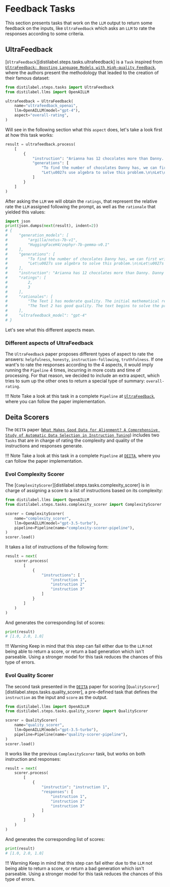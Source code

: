 # Feedback Tasks

This section presents tasks that work on the `LLM` output to return some feedback on the inputs, like `UltraFeedback` which asks an `LLM` to rate the responses according to some criteria.


## UltraFeedback

[`UltraFeedback`][distilabel.steps.tasks.ultrafeedback] is a `Task` inspired from [`UltraFeedback: Boosting Language Models with High-quality Feedback`](https://arxiv.org/abs/2310.01377), where the authors present the methodology that leaded to the creation of their famous dataset:

```python
from distilabel.steps.tasks import UltraFeedback
from distilabel.llms import OpenAILLM

ultrafeedback = UltraFeedback(
    name="ultrafeedback_openai",
    llm=OpenAILLM(model="gpt-4"),
    aspect="overall-rating",
)
```

Will see in the following section what this `aspect` does, let's take a look first at how this task works:

```python
result = ultrafeedback.process(
    [
        {
            "instruction": "Arianna has 12 chocolates more than Danny. Danny has 6 chocolates more than Robbie. Arianna has twice as many chocolates as Robbie has. How many chocolates does Danny have?",
            "generations": [
                "To find the number of chocolates Danny has, we can first write an equation that relates the number of chocolates Arianna, Danny, and Robbie have.\n\nArianna has 12 more chocolates than Danny, so we can write:\n\nArianna = Danny + 12 (1)\n\nDanny has 6 more chocolates than Robbie, so we can write:\n\nDanny = Robbie + 6 (2)\n\nArianna has twice as many chocolates as Robbie has, so we can write:\n\n",
                "Let\u0027s use algebra to solve this problem.\n\nLet\u0027s use the following variables:\n\n* C = the number of chocolates Robbie has\n* C + 6 = the number of chocolates Danny has\n* C + 12 = the number of chocolates Arianna has\n\nWe know that Arianna has twice as many chocolates as Robbie, so we can write:\n\nC + 12 = 2 \\* C\n\nNow we can solve for C:\n\nC + 12 = 2 \\* C\n12 = C\n\nSo Robbie has 12 chocolates.\n\nDanny has 6 more"
            ]
        }
    ]
)
```

After asking the `LLM` we will obtain the `ratings`, that represent the relative rate the `LLM` assigned following the prompt, as well as the `rationale` that yielded this values:

```python
import json
print(json.dumps(next(result), indent=2))
# {
#     "generation_models": [
#         "argilla/notus-7b-v1",
#         "HuggingFaceH4/zephyr-7b-gemma-v0.1"
#     ],
#     "generations": [
#         "To find the number of chocolates Danny has, we can first write an equation that relates the number of chocolates Arianna, Danny, and Robbie have.\n\nArianna has 12 more chocolates than Danny, so we can write:\n\nArianna = Danny + 12 (1)\n\nDanny has 6 more chocolates than Robbie, so we can write:\n\nDanny = Robbie + 6 (2)\n\nArianna has twice as many chocolates as Robbie has, so we can write:\n\n",
#         "Let\u0027s use algebra to solve this problem.\n\nLet\u0027s use the following variables:\n\n* C = the number of chocolates Robbie has\n* C + 6 = the number of chocolates Danny has\n* C + 12 = the number of chocolates Arianna has\n\nWe know that Arianna has twice as many chocolates as Robbie, so we can write:\n\nC + 12 = 2 \\* C\n\nNow we can solve for C:\n\nC + 12 = 2 \\* C\n12 = C\n\nSo Robbie has 12 chocolates.\n\nDanny has 6 more"
#     ],
#     "instruction": "Arianna has 12 chocolates more than Danny. Danny has 6 chocolates more than Robbie. Arianna has twice as many chocolates as Robbie has. How many chocolates does Danny have?",
#     "ratings": [
#         2,
#         3
#     ],
#     "rationales": [
#         "The Text 1 has moderate quality. The initial mathematical relationships are correct, but the task of solving the equations and finding out the number of chocolates Danny has is left incomplete. Therefore, it doesn\u0027t fully provide the informative and accurate answer required. ",
#         "The Text 2 has good quality. The text begins to solve the problem using algebra and successfully finds the number of chocolates Robbie has. However, it does not fully answer the instruction since the number of chocolates that Danny has is not ultimately included"
#     ],
#     "ultrafeedback_model": "gpt-4"
# }
```

Let's see what this different aspects mean.

### Different aspects of UltraFeedback

The `UltraFeedback` paper proposes different types of aspect to rate the answers: `helpfulness`, `honesty`, `instruction-following`, `truthfulness`. If one want's to rate the responses according to the 4 aspects, it would imply running the `Pipeline` 4 times, incurring in more costs and time of processing. For that reason, we decided to include an extra aspect, which tries to sum up the other ones to return a special type of summary: `overall-rating`.

!!! Note
    Take a look at this task in a complete `Pipeline` at [`UltraFeedback`](../../papers/ultrafeedback.md), where you can follow the paper implementation.

## Deita Scorers

The `DEITA` paper ([`What Makes Good Data for Alignment? A Comprehensive Study of Automatic Data Selection in Instruction Tuning`](https://arxiv.org/abs/2312.15685)) includes two `Tasks` that are in charge of rating the complexity and quality of the instructions and responses generate.

!!! Note
    Take a look at this task in a complete `Pipeline` at [`DEITA`](../../papers/deita.md), where you can follow the paper implementation.

### Evol Complexity Scorer

The [`ComplexityScorer`][distilabel.steps.tasks.complexity_scorer] is in charge of assigning a score to a list of instructions based on its complexity:

```python
from distilabel.llms import OpenAILLM
from distilabel.steps.tasks.complexity_scorer import ComplexityScorer

scorer = ComplexityScorer(
    name="complexity_scorer",
    llm=OpenAILLM(model="gpt-3.5-turbo"),
    pipeline=Pipeline(name="complexity-scorer-pipeline"),
)
scorer.load()
```

It takes a list of instructions of the following form:

```python
result = next(
    scorer.process(
        [
            {
                "instructions": [
                    "instruction 1",
                    "instruction 2"
                    "instruction 3"
                ]
            }
        ]
    )
)
```

And generates the corresponding list of scores:

```python
print(result)
# [1.0, 2.0, 1.0]
```

!!! Warning
    Keep in mind that this step can fail either due to the `LLM` not being able to return a score, or return a bad generation which isn't parseable. Using a stronger model for this task reduces the chances of this type of errors.

### Evol Quality Scorer

The second task presented in the [`DEITA`](https://arxiv.org/abs/2312.15685) paper for scoring [`QualityScorer`][distilabel.steps.tasks.quality_scorer], a pre-defined task that defines the `instruction` as the input and `score` as the output.

```python
from distilabel.llms import OpenAILLM
from distilabel.steps.tasks.quality_scorer import QualityScorer

scorer = QualityScorer(
    name="quality_scorer",
    llm=OpenAILLM(model="gpt-3.5-turbo"),
    pipeline=Pipeline(name="quality-scorer-pipeline"),
)
scorer.load()
```

It works like the previous `ComplexityScorer` task, but works on both instruction and responses:

```python
result = next(
    scorer.process(
        [
            {
                "instructin": "instruction 1",
                "responses": [
                    "instruction 1",
                    "instruction 2"
                    "instruction 3"
                ]
            }
        ]
    )
)
```

And generates the corresponding list of scores:

```python
print(result)
# [1.0, 2.0, 1.0]
```

!!! Warning
    Keep in mind that this step can fail either due to the `LLM` not being able to return a score, or return a bad generation which isn't parseable. Using a stronger model for this task reduces the chances of this type of errors.
